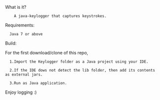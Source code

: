 What is it?

        A java-keylogger that captures keystrokes.

Requirements:

      Java 7 or above

Build:

For the first download/clone of this repo,

      1.Import the Keylogger folder as a Java project using your IDE.	  

      2.If the IDE dows not detect the lib folder, then add its contents as external jars.

      3.Run as Java application.


Enjoy logging :)
